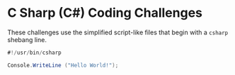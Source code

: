 # C Sharp (C#)  Coding Challenges

These challenges use the simplified script-like files that begin with a
`csharp` shebang line.

```csharp
#!/usr/bin/csharp

Console.WriteLine ("Hello World!");
```
